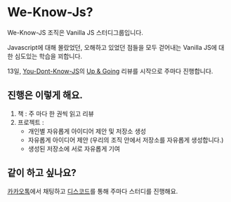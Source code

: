# We-Know-Js?

We-Know-JS 조직은 Vanilla JS 스터디그룹입니다.

Javascript에 대해 몰랐었던, 오해하고 있었던 점들을 모두 걷어내는 Vanilla JS에 대한 심도있는 학습을 꾀합니다.

13일, [You-Dont-Know-JS](https://github.com/getify/You-Dont-Know-JS)의 [Up & Going](https://github.com/getify/You-Dont-Know-JS/blob/master/up%20&%20going/README.md#you-dont-know-js-up--going) 리뷰를 시작으로 주마다 진행합니다.


## 진행은 이렇게 해요.

1. 책 : 주 마다 한 권씩 읽고 리뷰
2. 프로젝트 :
    - 개인별 자유롭게 아이디어 제안 및 저장소 생성
    - 자유롭게 아이디어 제안 (우리의 조직 안에서 저장소를 자유롭게 생성합니다.)
    - 생성된 저장소에 서로 자유롭게 기여


## 같이 하고 싶나요?

[카카오톡](https://open.kakao.com/o/g3yYdzU)에서 채팅하고 [디스코드](https://discord.gg/TU5uud)를 통해 주마다 스터디를 진행해요.
